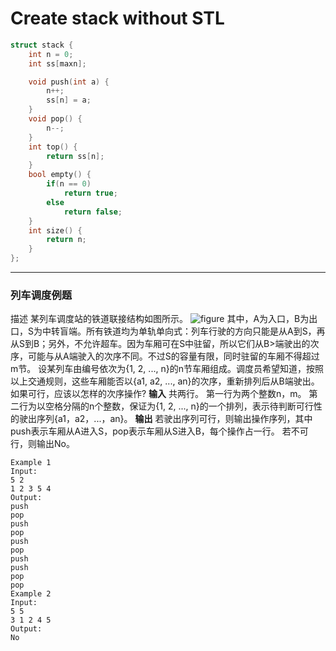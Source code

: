 # Create stack without STL
```c++
struct stack {
    int n = 0;
    int ss[maxn];

    void push(int a) {
        n++;
        ss[n] = a;
    }
    void pop() {
        n--;
    }
    int top() {
        return ss[n];
    }
    bool empty() {
        if(n == 0)
            return true;
        else
            return false;
    }
    int size() {
        return n;
    }
};
```
---
### 列车调度例题
描述
某列车调度站的铁道联接结构如图所示。
![figure](https://dsa.cs.tsinghua.edu.cn/oj/attachment/03bc/03bc70595803464554b5f6b69a21962beb038264.png)
其中，A为入口，B为出口，S为中转盲端。所有铁道均为单轨单向式：列车行驶的方向只能是从A到S，再从S到B；另外，不允许超车。因为车厢可在S中驻留，所以它们从B>端驶出的次序，可能与从A端驶入的次序不同。不过S的容量有限，同时驻留的车厢不得超过m节。
设某列车由编号依次为{1, 2, ..., n}的n节车厢组成。调度员希望知道，按照以上交通规则，这些车厢能否以{a1, a2, ..., an}的次序，重新排列后从B端驶出。如果可行，应该以怎样的次序操作?
**输入**
共两行。
第一行为两个整数n，m。
第二行为以空格分隔的n个整数，保证为{1, 2, ..., n}的一个排列，表示待判断可行性的驶出序列{a1，a2，...，an}。
**输出**
若驶出序列可行，则输出操作序列，其中push表示车厢从A进入S，pop表示车厢从S进入B，每个操作占一行。
若不可行，则输出No。
```
Example 1
Input:
5 2
1 2 3 5 4
Output:
push
pop
push
pop
push
pop
push
push
pop
pop
Example 2
Input:
5 5
3 1 2 4 5
Output:
No
```
